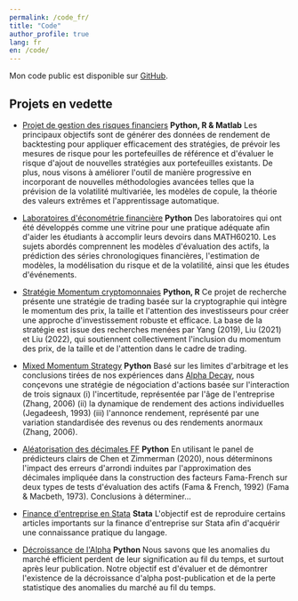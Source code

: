 ```yaml
---
permalink: /code_fr/
title: "Code"
author_profile: true
lang: fr
en: /code/
---
```


Mon code public est disponible sur [GitHub](https://github.com/itsNH98).

## Projets en vedette

- [Projet de gestion des risques financiers](https://github.com/itsNH98/financial_risk_management) **Python, R & Matlab** Les principaux objectifs sont de générer des données de rendement de backtesting pour appliquer efficacement des stratégies, de prévoir les mesures de risque pour les portefeuilles de référence et d'évaluer le risque d'ajout de nouvelles stratégies aux portefeuilles existants. De plus, nous visons à améliorer l'outil de manière progressive en incorporant de nouvelles méthodologies avancées telles que la prévision de la volatilité multivariée, les modèles de copule, la théorie des valeurs extrêmes et l'apprentissage automatique.

- [Laboratoires d'économétrie financière](https://github.com/itsNH98/financial_econometrics_labs) **Python** Des laboratoires qui ont été développés comme une vitrine pour une pratique adéquate afin d'aider les étudiants à accomplir leurs devoirs dans MATH60210. Les sujets abordés comprennent les modèles d'évaluation des actifs, la prédiction des séries chronologiques financières, l'estimation de modèles, la modélisation du risque et de la volatilité, ainsi que les études d'événements.

- [Stratégie Momentum cryptomonnaies](https://github.com/itsNH98/cryptocurrency_momentum_strategy) **Python, R** Ce projet de recherche présente une stratégie de trading basée sur la cryptographie qui intègre le momentum des prix, la taille et l'attention des investisseurs pour créer une approche d'investissement robuste et efficace. La base de la stratégie est issue des recherches menées par Yang (2019), Liu (2021) et Liu (2022), qui soutiennent collectivement l'inclusion du momentum des prix, de la taille et de l'attention dans le cadre de trading.

- [Mixed Momentum Strategy](https://github.com/itsNH98/mixed_momentum) **Python** Basé sur les limites d'arbitrage et les conclusions tirées de nos expériences dans [Alpha Decay](https://github.com/itsNH98/alpha_decay), nous conçevons une stratégie de négociation d'actions basée sur l'interaction de trois signaux (i) l'incertitude, représentée par l'âge de l'entreprise (Zhang, 2006) (ii) la dynamique de rendement des actions individuelles (Jegadeesh, 1993) (iii) l'annonce rendement, représenté par une variation standardisée des revenus ou des rendements anormaux (Zhang, 2006).

- [Aléatorisation des décimales FF](https://github.com/itsNH98/ff_decimals_randomization) **Python** En utilisant le panel de prédicteurs clairs de Chen et Zimmerman (2020), nous déterminons l'impact des erreurs d'arrondi induites par l'approximation des décimales impliquée dans la construction des facteurs Fama-French sur deux types de tests d'évaluation des actifs (Fama & French, 1992) (Fama & Macbeth, 1973). Conclusions à déterminer...

- [Finance d'entreprise en Stata](https://github.com/itsNH98/corporate_finance) **Stata** L'objectif est de reproduire certains articles importants sur la finance d'entreprise sur Stata afin d'acquérir une connaissance pratique du langage.

- [Décroissance de l'Alpha](https://github.com/itsNH98/alpha_decay) **Python** Nous savons que les anomalies du marché efficient perdent de leur signification au fil du temps, et surtout après leur publication. Notre objectif est d'évaluer et de démontrer l'existence de la décroissance d'alpha post-publication et de la perte statistique des anomalies du marché au fil du temps.
